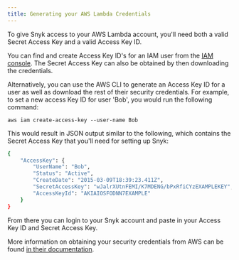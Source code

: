 ```yaml
---
title: Generating your AWS Lambda Credentials
---
```

To give Snyk access to your AWS Lambda account, you'll need both a valid Secret Access Key and a valid Access Key ID.

You can find and create Access Key ID's for an IAM user from the [IAM console](https://console.aws.amazon.com/iam/). The Secret Access Key can also be obtained by then downloading the credentials.

Alternatively, you can use the AWS CLI to generate an Access Key ID for a user as well as download the rest of their security credentials. For example, to set a new access Key ID for user 'Bob', you would run the following command:

```
aws iam create-access-key --user-name Bob
```

This would result in JSON output similar to the following, which contains the Secret Access Key that you'll need for setting up Snyk:

```bash
{
    "AccessKey": {
        "UserName": "Bob",
        "Status": "Active",
        "CreateDate": "2015-03-09T18:39:23.411Z",
        "SecretAccessKey": "wJalrXUtnFEMI/K7MDENG/bPxRfiCYzEXAMPLEKEY",
        "AccessKeyId": "AKIAIOSFODNN7EXAMPLE"
    }
}
```

From there you can login to your Snyk account and paste in your Access Key ID and Secret Access Key.

More information on obtaining your security credentials from AWS can be found [in their documentation](http://docs.aws.amazon.com/cli/latest/reference/iam/create-access-key.html).